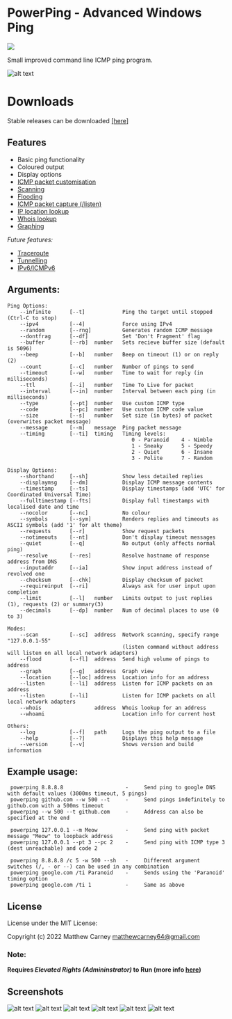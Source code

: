 # PowerPing - Advanced Windows Ping 

[![](https://img.shields.io/badge/stable%20version-1.4.0-brightgreen.svg)](https://github.com/Killeroo/PowerPing/releases) 

Small improved command line ICMP ping program.

![alt text](https://user-images.githubusercontent.com/9999745/74611062-8ad7e800-50f0-11ea-880c-17b7a76a0bab.png "PowerPing in action")

# Downloads
Stable releases can be downloaded [[here]](https://github.com/Killeroo/PowerPing/releases)

## Features

- Basic ping functionality
- Coloured output
- Display options
- [ICMP packet customisation](https://en.wikipedia.org/wiki/Internet_Control_Message_Protocol#Control_messages)
- [Scanning](https://en.wikipedia.org/wiki/Ping_sweep)
- [Flooding](https://en.wikipedia.org/wiki/Ping_flood)
- [ICMP packet capture (/listen)](docs/screenshots/screenshot3.png)
- [IP location lookup](docs/screenshots/screenshot4.png)
- [Whois lookup](https://en.wikipedia.org/wiki/WHOIS)
- [Graphing](docs/screenshots/screenshot2.png)

_Future features:_

- [Traceroute](https://en.wikipedia.org/wiki/Traceroute)
- [Tunnelling](https://en.wikipedia.org/wiki/ICMP_tunnel)
- [IPv6/ICMPv6](https://en.wikipedia.org/wiki/Internet_Control_Message_Protocol_version_6)

## Arguments:
    Ping Options:
        --infinite      [--t]            Ping the target until stopped (Ctrl-C to stop)
        --ipv4          [--4]            Force using IPv4
        --random        [--rng]          Generates random ICMP message
        --dontfrag      [--df]           Set 'Don't Fragment' flag
        --buffer        [--rb]  number   Sets recieve buffer size (default is 5096)
        --beep          [--b]   number   Beep on timeout (1) or on reply (2)
        --count         [--c]   number   Number of pings to send
        --timeout       [--w]   number   Time to wait for reply (in milliseconds)
        --ttl           [--i]   number   Time To Live for packet
        --interval      [--in]  number   Interval between each ping (in milliseconds)
        --type          [--pt]  number   Use custom ICMP type
        --code          [--pc]  number   Use custom ICMP code value
        --size          [--s]   number   Set size (in bytes) of packet (overwrites packet message)
        --message       [--m]   message  Ping packet message
        --timing        [--ti]  timing   Timing levels:
                                            0 - Paranoid    4 - Nimble
                                            1 - Sneaky      5 - Speedy
                                            2 - Quiet       6 - Insane
                                            3 - Polite      7 - Random
    
    Display Options:
        --shorthand     [--sh]           Show less detailed replies
        --displaymsg    [--dm]           Display ICMP message contents
        --timestamp     [--ts]           Display timestamps (add 'UTC' for Coordinated Universal Time)
        --fulltimestamp [--fts]          Display full timestamps with localised date and time
        --nocolor       [--nc]           No colour
        --symbols       [--sym]          Renders replies and timeouts as ASCII symbols (add '1' for alt theme)
        --requests      [--r]            Show request packets
        --notimeouts    [--nt]           Don't display timeout messages
        --quiet         [--q]            No output (only affects normal ping)
        --resolve       [--res]          Resolve hostname of response address from DNS
        --inputaddr     [--ia]           Show input address instead of revolved one
        --checksum      [--chk]          Display checksum of packet
        --requireinput  [--ri]           Always ask for user input upon completion 
        --limit         [--l]   number   Limits output to just replies (1), requests (2) or summary(3)
        --decimals      [--dp]  number   Num of decimal places to use (0 to 3)

    Modes:
        --scan          [--sc]  address  Network scanning, specify range "127.0.0.1-55"
                                         (listen command without address will listen on all local network adapters)
        --flood         [--fl]  address  Send high volume of pings to address
        --graph         [--g]   address  Graph view
        --location      [--loc] address  Location info for an address
        --listen        [--li]  address  Listen for ICMP packets on an address
        --listen        [--li]           Listen for ICMP packets on all local network adapters
        --whois                 address  Whois lookup for an address
        --whoami                         Location info for current host

    Others:
        --log           [--f]   path     Logs the ping output to a file 
        --help          [--?]            Displays this help message
        --version       [--v]            Shows version and build information

## Example usage:
     powerping 8.8.8.8                    -     Send ping to google DNS with default values (3000ms timeout, 5 pings)
     powerping github.com --w 500 --t     -     Send pings indefinitely to github.com with a 500ms timeout     
	 powerping --w 500 --t github.com     -     Address can also be specified at the end
     
     powerping 127.0.0.1 --m Meow         -     Send ping with packet message "Meow" to loopback address
     powerping 127.0.0.1 --pt 3 --pc 2    -     Send ping with ICMP type 3 (dest unreachable) and code 2
     
     powerping 8.8.8.8 /c 5 -w 500 --sh   -     Different argument switches (/, - or --) can be used in any combination
     powerping google.com /ti Paranoid    -     Sends using the 'Paranoid' timing option
     powerping google.com /ti 1           -     Same as above

## License

License under the MIT License:

Copyright (c) 2022 Matthew Carney <matthewcarney64@gmail.com>

### Note: 
**Requires _Elevated Rights (Admininstrator)_ to Run (more info [here](https://github.com/Killeroo/PowerPing/issues/110))**

## Screenshots

![alt text](https://user-images.githubusercontent.com/9999745/74611061-8a3f5180-50f0-11ea-978b-c9fe568c1f8c.png "powerping /g 8.8.8.8")
![alt text](https://user-images.githubusercontent.com/9999745/74611055-87446100-50f0-11ea-81ac-50551f948437.png "powerping /li")
![alt text](https://user-images.githubusercontent.com/9999745/74611057-88758e00-50f0-11ea-9259-7b1c8ac83e55.png "powerping /requests /random /displaymsg")
![alt text](https://user-images.githubusercontent.com/9999745/74611059-89a6bb00-50f0-11ea-9ed4-a2ec4f109dab.png "powerping /t /sym 8.8.8.8")
![alt text](https://user-images.githubusercontent.com/9999745/74611060-8a3f5180-50f0-11ea-839e-65f9cf03f020.png "powerping /t /sym 1 8.8.8.8")
![alt text](https://user-images.githubusercontent.com/9999745/74611058-890e2480-50f0-11ea-9ddb-ec79ecf9ce5b.png "powerping 8.8.8.8 /random /fts utc /displaymsg /nocolor /ti polite /t")

